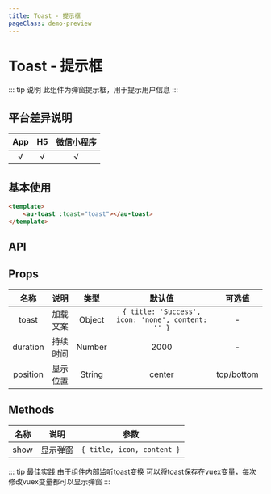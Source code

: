 ```yaml
---
title: Toast - 提示框
pageClass: demo-preview
---
```


<DemoPreview url="pages/components/toast"/>


# Toast - 提示框

::: tip 说明
此组件为弹窗提示框，用于提示用户信息
:::

## 平台差异说明
|  App  |  H5   | 微信小程序 |
| :---: | :---: | :--------: |
|   √   |   √   |     √      |

## 基本使用

```html
<template>
	<au-toast :toast="toast"></au-toast>
</template>
```

## API
## Props
| 名称 | 说明 | 类型 | 默认值 | 可选值 |
| :--: | :--: | :--: | :--: | :--: |
| toast | 加载文案 |  Object |  `{ title: 'Success', icon: 'none', content: '' }`  |  -  |
| duration | 持续时间 |  Number |  2000  |  -  |
| position | 显示位置 |  String |  center  |  top/bottom  |


## Methods
| 名称 | 说明 | 参数 |
| :--: | :--: | :--: |
| show | 显示弹窗 | `{ title, icon, content }` |

::: tip 最佳实践
由于组件内部监听toast变换
可以将toast保存在vuex变量，每次修改vuex变量都可以显示弹窗
:::
